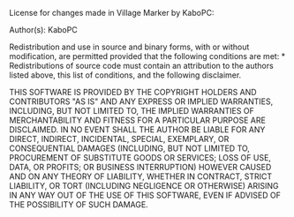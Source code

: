 License for changes made in Village Marker by KaboPC:

Author(s): KaboPC

Redistribution and use in source and binary forms, with or without
modification, are permitted provided that the following conditions are met:
    * Redistributions of source code must contain an attribution to the
      authors listed above, this list of conditions, and the following
      disclaimer.

THIS SOFTWARE IS PROVIDED BY THE COPYRIGHT HOLDERS AND CONTRIBUTORS "AS IS" AND
ANY EXPRESS OR IMPLIED WARRANTIES, INCLUDING, BUT NOT LIMITED TO, THE IMPLIED
WARRANTIES OF MERCHANTABILITY AND FITNESS FOR A PARTICULAR PURPOSE ARE
DISCLAIMED. IN NO EVENT SHALL THE AUTHOR BE LIABLE FOR ANY
DIRECT, INDIRECT, INCIDENTAL, SPECIAL, EXEMPLARY, OR CONSEQUENTIAL DAMAGES
(INCLUDING, BUT NOT LIMITED TO, PROCUREMENT OF SUBSTITUTE GOODS OR SERVICES;
LOSS OF USE, DATA, OR PROFITS; OR BUSINESS INTERRUPTION) HOWEVER CAUSED AND
ON ANY THEORY OF LIABILITY, WHETHER IN CONTRACT, STRICT LIABILITY, OR TORT
(INCLUDING NEGLIGENCE OR OTHERWISE) ARISING IN ANY WAY OUT OF THE USE OF THIS
SOFTWARE, EVEN IF ADVISED OF THE POSSIBILITY OF SUCH DAMAGE.